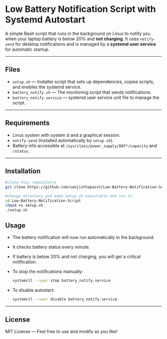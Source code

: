 # Low Battery Notification Script with Systemd Autostart

A simple Bash script that runs in the background on Linux to notify you when your laptop battery is below 20% and **not charging**. It uses `notify-send` for desktop notifications and is managed by a **systemd user service** for automatic startup.

---


## Files

- `setup.sh` — Installer script that sets up dependencies, copies scripts, and enables the systemd service.
- `battery_notify.sh` — The monitoring script that sends notifications.
- `battery_notify.service` — systemd user service unit file to manage the script.

---

## Requirements

- Linux system with system d and a graphical session.
- `notify-send` (installed automatically by `setup.sh`).
- Battery info accessible at `/sys/class/power_supply/BAT*/capacity` and `/status`.

---

## Installation
```bash
#clone this repositotry
git clone https://github.com/sanjivthapasvt/Low-Battery-Notification-Script.git

#change directory and make setup.sh executable and run it.
cd Low-Battery-Notification-Script
chmod +x setup.sh
./setup.sh

```
## Usage

- The battery notification will now run automatically in the background.
- It checks battery status every minute.
- If battery is below 20% and not charging, you will get a critical notification.
- To stop the notifications manually:

  ```bash
  systemctl --user stop battery_notify.service
  ```

- To disable autostart:

  ```bash
  systemctl --user disable battery_notify.service
  ```

---

## License

MIT License — Feel free to use and modify as you like!